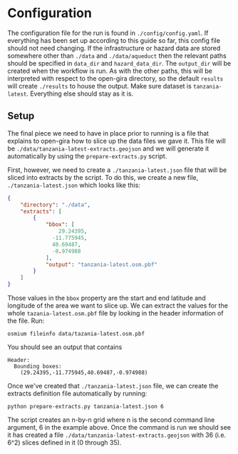 # Configuration

The configuration file for the run is found in `./config/config.yaml`.
If everything has been set up according to this guide so far, this config file should not need changing.
If the infrastructure or hazard data are stored somewhere other than `./data` and `./data/aqueduct` then
the relevant paths should be specified in `data_dir` and `hazard_data_dir`.
The `output_dir` will be created when the workflow is run.
As with the other paths, this will be interpreted with respect to the open-gira directory, so the default
`results` will create `./results` to house the output.
Make sure dataset is `tanzania-latest`. 
Everything else should stay as it is.

## Setup

The final piece we need to have in place prior to running is a file that explains to open-gira how to slice up
the data files we gave it.
This file will be `./data/tanzania-latest-extracts.geojson` and we will generate it automatically by using
the `prepare-extracts.py` script.

First, however, we need to create a `./tanzania-latest.json` file that will be sliced into extracts by the script.
To do this, we create a new file, `./tanzania-latest.json` which looks like this:

```json
{
    "directory": "./data",
    "extracts": [
        {
            "bbox": [
                29.24395,
              -11.775945,
              40.69487,
              -0.974988
            ],
            "output": "tanzania-latest.osm.pbf"
        }
	]
}
```

Those values in the `bbox` property are the start and end latitude and longitude of the area we want to slice up.
We can extract the values for the whole `tazania-latest.osm.pbf` file by looking in the header information of the file.
Run:

```shell
osmium fileinfo data/tazania-latest.osm.pbf
```

You should see an output that contains
```text
Header:
  Bounding boxes:
    (29.24395,-11.775945,40.69487,-0.974988)
```

Once we've created that `./tanzania-latest.json` file, we can create the extracts definition file automatically 
by running:

```
python prepare-extracts.py tanzania-latest.json 6
```

The script creates an n-by-n grid where n is the second command line argument, 6 in the example above.
Once the command is run we should see it has created a file `./data/tanzania-latest-extracts.geojson` with 36 (i.e. 6^2) 
slices defined in it (0 through 35).